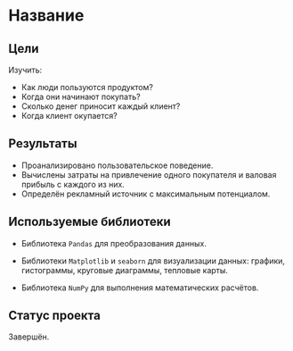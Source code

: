 # Название

## Цели

Изучить:
- Как люди пользуются продуктом?
- Когда они начинают покупать?
- Сколько денег приносит каждый клиент?
- Когда клиент окупается?

## Результаты
- Проанализировано пользовательское поведение.
- Вычислены затраты на привлечение одного покупателя и валовая прибыль с каждого из них.
- Определён рекламный источник с максимальным потенциалом.

## Используемые библиотеки
- Библиотека `Pandas` для преобразования данных.

- Библиотеки `Matplotlib` и `seaborn` для визуализации данных: графики, гистограммы, круговые диаграммы, тепловые карты.
  
- Библиотека `NumPy` для выполнения математических расчётов.

## Статус проекта
Завершён.
